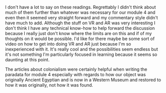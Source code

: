I don't have a lot to say on these readings. Regrettably I didn't think about much of them further than whatever was necessary for our module
4 and even then it seemed very straight forward and my commentary style didn't have much to add. Although the stuff on VR and AR was very interesting
I don't think I have any technical know-how to help forward the discussion because I really just don't know where the limits are on this and
if of my thoughts on it would be possible. I'd like for there maybe be some sort of video on how to get into doing VR and AR just because I'm 
so inexperienced with it. It's really cool and the possibilities seem endless but it's not something I'm particularly focused in learning 
because it seems so daunting at this point.

The articles about colonialism were certainly helpful when writing the paradata for module 4 especially with regards to how our object was originally 
Ancient Egyptian and is now in a Western Museum and restored to how it was originally, not how it was found. 
